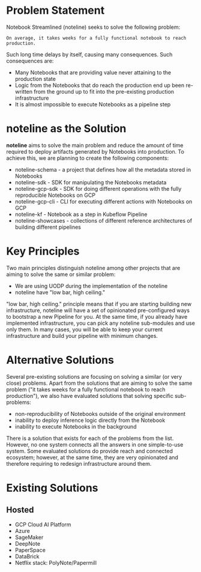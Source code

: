 # Problem Statement
Notebook Streamlined (noteline) seeks to solve the following problem:

    On average, it takes weeks for a fully functional notebook to reach production.

Such long time delays by itself, causing many consequences. Such consequences are:
    
* Many Notebooks that are providing value never attaining to the production state
* Logic from the Notebooks that do reach the production end up been re-written from the ground up to fit into the pre-existing production infrastructure
* It is almost impossible to execute Notebooks as a pipeline step

# noteline as the Solution

**noteline** aims to solve the main problem and reduce the amount of time required to deploy artifacts generated by Notebooks into production. To achieve this, we are planning to create the following components:

* noteline-schema - a project that defines how all the metadata stored in Notebooks
* noteline-sdk - SDK for manipulating the Notebooks metadata
* noteline-gcp-sdk - SDK for doing different operations with the fully reproducible Notebooks on GCP
* noteline-gcp-cli - CLI for executing different actions with Notebooks on GCP
* noteline-kf - Notebook as a step in Kubeflow Pipeline
* noteline-showcases - collections of different reference architectures of building different pipelines

# Key Principles

Two main principles distinguish noteline among other projects that are aiming to solve the same or similar problem:

* We are using UODP during the implementation of the noteline
* noteline have "low bar, high ceiling."

"low bar, high ceiling." principle means that if you are starting building new infrastructure, noteline will have a set of opinionated pre-configured ways to bootstrap a new Pipeline for you. At the same time, if you already have implemented infrastructure, you can pick any noteline sub-modules and use only them. In many cases, you will be able to keep your current infrastructure and build your pipeline with minimum changes.

# Alternative Solutions

Several pre-existing solutions are focusing on solving a similar (or very close) problems. Apart from the solutions that are aiming to solve the same problem ("it takes weeks for a fully functional notebook to reach production"), we also have evaluated solutions that solving specific sub-problems:

* non-reproducibility of Notebooks outside of the original environment
* inability to deploy inference logic directly from the Notebook
* inability to execute Notebooks in the background

There is a solution that exists for each of the problems from the list. However, no one system connects all the answers in one simple-to-use system. Some evaluated solutions do provide reach and connected ecosystem; however, at the same time, they are very opinionated and therefore requiring to redesign infrastructure around them.

# Existing Solutions

## Hosted

* GCP Cloud AI Platform
* Azure
* SageMaker
* DeepNote
* PaperSpace
* DataBrick
* Netflix stack: PolyNote/Papermill
